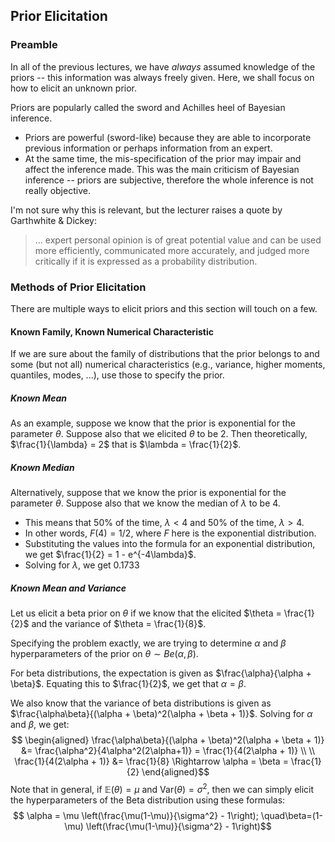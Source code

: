 ## Prior Elicitation

### Preamble

In all of the previous lectures, we have _always_ assumed knowledge of the priors -- this information was always freely given. Here, we shall focus on how to elicit an unknown prior.

Priors are popularly called the sword and Achilles heel of Bayesian inference.
- Priors are powerful (sword-like) because they are able to incorporate previous information or perhaps information from an expert.
- At the same time, the mis-specification of the prior may impair and affect the inference made. This was the main criticism of Bayesian inference -- priors are subjective, therefore the whole inference is not really objective.

I'm not sure why this is relevant, but the lecturer raises a quote by Garthwhite & Dickey:
> ... expert personal opinion is of great potential value and can be used more efficiently, communicated more accurately, and judged more critically if it is expressed as a probability distribution.
### Methods of Prior Elicitation

There are multiple ways to elicit priors and this section will touch on a few.
#### Known Family, Known Numerical Characteristic

If we are sure about the family of distributions that the prior belongs to and some (but not all) numerical characteristics (e.g., variance, higher moments, quantiles, modes, ...), use those to specify the prior.

##### Known Mean
As an example, suppose we know that the prior is exponential for the parameter $\theta$. Suppose also that we elicited $\theta$ to be 2. Then theoretically, $\frac{1}{\lambda} = 2$ that is $\lambda = \frac{1}{2}$.
##### Known Median
Alternatively, suppose that we know the prior is exponential for the parameter $\theta$. Suppose also that we know the median of $\lambda$ to be 4.
- This means that 50% of the time, $\lambda < 4$ and 50% of the time, $\lambda > 4$.
- In other words, $F(4) = 1/2$, where $F$ here is the exponential distribution. 
- Substituting the values into the formula for an exponential distribution, we get $\frac{1}{2} = 1 - e^{-4\lambda}$.
- Solving for $\lambda$, we get 0.1733
##### Known Mean and Variance
Let us elicit a beta prior on $\theta$ if we know that the elicited $\theta = \frac{1}{2}$ and the variance of $\theta = \frac{1}{8}$.

Specifying the problem exactly, we are trying to determine $\alpha$ and $\beta$ hyperparameters of the prior on $\theta \sim Be(\alpha, \beta)$.

For beta distributions, the expectation is given as $\frac{\alpha}{\alpha + \beta}$. Equating this to $\frac{1}{2}$, we get that $\alpha = \beta$.

We also know that the variance of beta distributions is given as $\frac{\alpha\beta}{(\alpha + \beta)^2(\alpha + \beta + 1)}$. Solving for $\alpha$ and $\beta$, we get:
$$
\begin{aligned}
\frac{\alpha\beta}{(\alpha + \beta)^2(\alpha + \beta + 1)} &=  \frac{\alpha^2}{4\alpha^2(2\alpha+1)} = \frac{1}{4(2\alpha + 1)} \\ \\
\frac{1}{4(2\alpha + 1)} &= \frac{1}{8} \Rightarrow \alpha = \beta = \frac{1}{2}
\end{aligned}$$
Note that in general, if $\mathbb{E}(\theta) = \mu$ and $\text{Var}(\theta) = \sigma^2$, then we can simply elicit the hyperparameters of the Beta distribution using these formulas:
$$ \alpha = \mu \left(\frac{\mu(1-\mu)}{\sigma^2} - 1\right); \quad\beta=(1-\mu) \left(\frac{\mu(1-\mu)}{\sigma^2} - 1\right)$$




